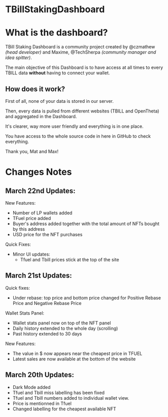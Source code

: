 # TBillStakingDashboard

# What is the dashboard?
TBill Staking Dashboard is a community project created by @czmathew _(head developer)_ and Maxime, @TechSherpa _(community manager and idea spitter)_.

The main objective of this Dashboard is to have access at all times to every TBILL data **without** having to connect your wallet.

## How does it work?
First of all, none of your data is stored in our server.

Then, every data is pulled from different websites (TBILL and OpenTheta) and aggregated in the Dashboard.

It's clearer, way more user friendly and everything is in one place.

You have access to the whole source code in here in GitHub to check everything.

Thank you,
Mat and Max!


# Changes Notes

## **March 22nd Updates:**
New Features:
 - Number of LP wallets added
 - TFuel price added
 - Buyer's address added together with the total amount of NFTs bought by this address
 - USD price for the NFT purchases

Quick Fixes:
 - Minor UI updates:
   - Tfuel and Tbill prices stick at the top of the site

## **March 21st Updates:**

Quick fixes:
  - Under rebase: top price and bottom price changed for Positive Rebase Price and Negative Rebase Price

Wallet Stats Panel:
  - Wallet stats panel now on top of the NFT panel
  - Daily history extended to the whole day (scrolling)
  - Past history extended to 30 days

New Features:
  - The value in $ now appears near the cheapest price in TFUEL
  - Latest sales are now available at the bottom of the website

## **March 20th Updates:**
- Dark Mode added
- Tfuel and Tbill miss labelling has been fixed
- Tfuel and Tbill numbers added to individual wallet view.
- Price is mentionned in Tfuel
- Changed labelling for the cheapest available NFT
